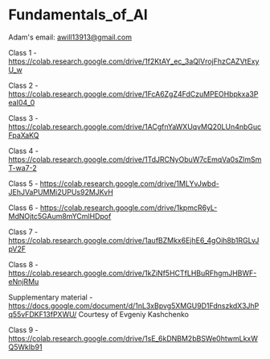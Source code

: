 # Fundamentals_of_AI
Adam's email: awill13913@gmail.com


Class 1 - https://colab.research.google.com/drive/1f2KtAY_ec_3aQlVrojFhzCAZVtExyU_w

Class 2 - https://colab.research.google.com/drive/1FcA6ZgZ4FdCzuMPEOHbpkxa3PeaI04_0

Class 3 - https://colab.research.google.com/drive/1ACgfnYaWXUqvMQ20LUn4nbGucFpaXaKQ

Class 4 - https://colab.research.google.com/drive/1TdJRCNyObuW7cEmqVa0sZlmSmT-wa7-2

Class 5 - https://colab.research.google.com/drive/1MLYvJwbd-JEhJVaPUMMi2UPUs92MJKvH

Class 6 - https://colab.research.google.com/drive/1kpmcR6yL-MdNOjtc5GAum8mYCmlHDpof

Class 7 - https://colab.research.google.com/drive/1aufBZMkx6EjhE6_4gOih8b1RGLvJpV2F

Class 8 - https://colab.research.google.com/drive/1kZiNf5HCTfLHBuRFhgmJHBWF-eNnjRMu

Supplementary material - https://docs.google.com/document/d/1nL3xBpvg5XMGU9D1FdnszkdX3JhPq55vFDKF13fPXWU/
Courtesy of Evgeniy Kashchenko

Class 9 - https://colab.research.google.com/drive/1sE_6kDNBM2bBSWe0htwmLkxWQ5WkIb91
